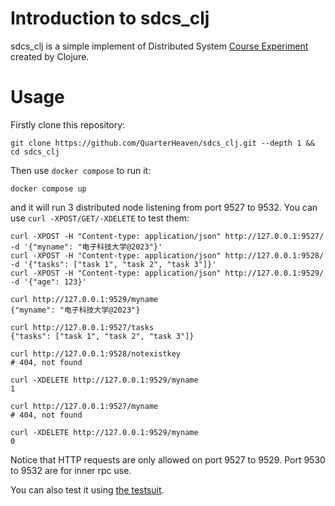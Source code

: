# Introduction to sdcs_clj

sdcs_clj is a simple implement of Distributed System [Course Experiment](https://uestc.feishu.cn/docx/C7ajdHwq9oppWXxhyelcLVvHngc) created by Clojure.

# Usage

Firstly clone this repository:

```
git clone https://github.com/QuarterHeaven/sdcs_clj.git --depth 1 && cd sdcs_clj
```

Then use `docker compose` to run it:

```
docker compose up
```

and it will run 3 distributed node listening from port 9527 to 9532. You can use `curl -XPOST/GET/-XDELETE` to test them:

```
curl -XPOST -H "Content-type: application/json" http://127.0.0.1:9527/ -d '{"myname": "电子科技大学@2023"}'
curl -XPOST -H "Content-type: application/json" http://127.0.0.1:9528/ -d '{"tasks": ["task 1", "task 2", "task 3"]}'
curl -XPOST -H "Content-type: application/json" http://127.0.0.1:9529/ -d '{"age": 123}'

curl http://127.0.0.1:9529/myname
{"myname": "电子科技大学@2023"}

curl http://127.0.0.1:9527/tasks
{"tasks": ["task 1", "task 2", "task 3"]}

curl http://127.0.0.1:9528/notexistkey
# 404, not found

curl -XDELETE http://127.0.0.1:9529/myname
1

curl http://127.0.0.1:9527/myname
# 404, not found

curl -XDELETE http://127.0.0.1:9529/myname
0
```

Notice that HTTP requests are only allowed on port 9527 to 9529. Port 9530 to 9532 are for inner rpc use.

You can also test it using [the testsuit](https://github.com/ruini-classes/sdcs-testsuit).
